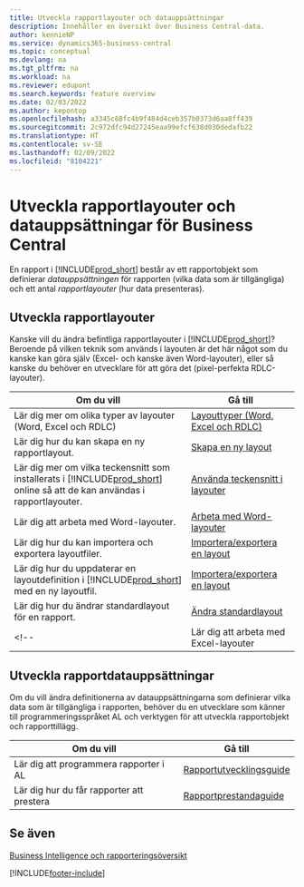 ```yaml
---
title: Utveckla rapportlayouter och datauppsättningar
description: Innehåller en översikt över Business Central-data.
author: kennieNP
ms.service: dynamics365-business-central
ms.topic: conceptual
ms.devlang: na
ms.tgt_pltfrm: na
ms.workload: na
ms.reviewer: edupont
ms.search.keywords: feature overview
ms.date: 02/03/2022
ms.author: kepontop
ms.openlocfilehash: a3345c68fc4b9f484d4ceb357b0373d6aa8ff439
ms.sourcegitcommit: 2c972dfc94d27245eaa99efcf638d030dedafb22
ms.translationtype: HT
ms.contentlocale: sv-SE
ms.lasthandoff: 02/09/2022
ms.locfileid: "8104221"
---
```

# <a name="developing-business-central-report-layouts-and-datasets"></a>Utveckla rapportlayouter och datauppsättningar för Business Central

En rapport i [!INCLUDE[prod_short](includes/prod_short.md)] består av ett rapportobjekt som definierar _datauppsättningen_ för rapporten (vilka data som är tillgängliga) och ett antal _rapportlayouter_ (hur data presenteras).  

## <a name="developing-report-layouts"></a>Utveckla rapportlayouter

Kanske vill du ändra befintliga rapportlayouter i [!INCLUDE[prod_short](includes/prod_short.md)]? Beroende på vilken teknik som används i layouten är det här något som du kanske kan göra själv (Excel- och kanske även Word-layouter), eller så kanske du behöver en utvecklare för att göra det (pixel-perfekta RDLC-layouter).

| Om du vill | Gå till |
|--|--|
| Lär dig mer om olika typer av layouter (Word, Excel och RDLC) | [Layouttyper (Word, Excel och RDLC)](ui-manage-report-layouts.md) |
| Lär dig hur du kan skapa en ny rapportlayout. | [Skapa en ny layout](ui-how-create-custom-report-layout.md) |
| Lär dig mer om vilka teckensnitt som installerats i [!INCLUDE[prod_short](includes/prod_short.md)] online så att de kan användas i rapportlayouter. | [Använda teckensnitt i layouter](ui-fonts.md) |
| Lär dig att arbeta med Word-layouter. | [Arbeta med Word-layouter](ui-how-add-fields-word-report-layout.md) |
| Lär dig hur du kan importera och exportera layoutfiler. | [Importera/exportera en layout](ui-how-import-and-export-report-layout.md) |
| Lär dig hur du uppdaterar en layoutdefinition i [!INCLUDE[prod_short](includes/prod_short.md)] med en ny layoutfil. | [Importera/exportera en layout](ui-how-import-and-export-report-layout.md) |
| Lär dig hur du ändrar standardlayout för en rapport. | [Ändra standardlayout](ui-how-change-layout-currently-used-report.md) |
<!-- | Lär dig att arbeta med Excel-layouter | [Arbeta med Excel-layouter](ui-how-add-fields-word-report-layout.md) | -->

## <a name="developing-report-datasets"></a>Utveckla rapportdatauppsättningar

 Om du vill ändra definitionerna av datauppsättningarna som definierar vilka data som är tillgängliga i rapporten, behöver du en utvecklare som känner till programmeringsspråket AL och verktygen för att utveckla rapportobjekt och rapporttillägg.

| Om du vill | Gå till |
|--|--|
| Lär dig att programmera rapporter i AL | [Rapportutvecklingsguide](/dynamics365/business-central/dev-itpro/developer/devenv-reports) |
| Lär dig hur du får rapporter att prestera | [Rapportprestandaguide](/dynamics365/business-central/dev-itpro/performance/performance-developer#writing-efficient-reports) |

## <a name="see-also"></a>Se även

[Business Intelligence och rapporteringsöversikt](reports-use-reports.md)


[!INCLUDE[footer-include](includes/footer-banner.md)]